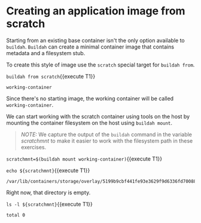 # Creating an application image from scratch

Starting from an existing base container isn't the only option available to `buildah`.  `Buildah` can create a minimal container image that contains metadata and a filesystem stub.   

To create this style of image use the `scratch` special target for `buildah from`.

`buildah from scratch`{{execute T1}}

```
working-container
```

Since there's no starting image, the working container will be called `working-container`.

We can start working with the scratch container using tools on the host by mounting the container filesystem on the host using `buildah mount`.

> _NOTE:_ We capture the output of the `buildah` command in the variable *scratchmnt* to make it easier to work with the filesystem path in these exercises.

`scratchmnt=$(buildah mount working-container)`{{execute T1}}

`echo ${scratchmnt}`{{execute T1}}

```
/var/lib/containers/storage/overlay/5199b9cbf441fe93e3629f9d6336fd7008858b9b6e23629a724ccc2f567f3feb/merged
```

Right now, that directory is empty.

`ls -l ${scratchmnt}`{{execute T1}}

```
total 0
```
